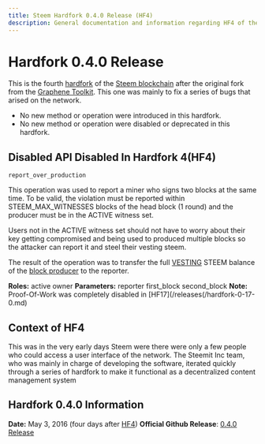 ```yaml
---
title: Steem Hardfork 0.4.0 Release (HF4)
description: General documentation and information regarding HF4 of the Steem Blockchain.
---
```


# Hardfork 0.4.0 Release

This is the fourth [hardfork](/glossary/hardfork.md) of the [Steem blockchain](/glossary/steem-blockchain.md) after the original fork from the [Graphene Toolkit](https://github.com/cryptonomex/graphene). This one was mainly to fix a series of bugs that arised on the network.

- No new method or operation were introduced in this hardfork.
- No new method or operation were disabled or deprecated in this hardfork.

## Disabled API Disabled In Hardfork 4(HF4)

`report_over_production`

This operation was used to report a miner who signs two blocks at the same time. To be valid, the violation must be reported within STEEM_MAX_WITNESSES blocks of the head block (1 round) and the producer must be in the ACTIVE witness set.

Users not in the ACTIVE witness set should not have to worry about their key getting compromised and being used to produced multiple blocks so the attacker can report it and steel their vesting steem.

The result of the operation was to transfer the full [VESTING](/glossary/vests.md) STEEM balance of the [block producer](/glossary/witness.md) to the reporter.

**Roles:** active owner
**Parameters:** reporter first_block second_block
**Note:** Proof-Of-Work was completely disabled in [HF17](/releases(/hardfork-0-17-0.md)

## Context of HF4

This was in the very early days Steem were there were only a few people who could access a user interface of the network. The Steemit Inc team, who was mainly in charge of developing the software, iterated quickly through a series of hardfork to make it functional as a decentralized content management system

## Hardfork 0.4.0 Information
**Date:** May 3, 2016 (four days after [HF4](/releases/hardfork-0-4-0.md))
**Official Github Release**: [0.4.0 Release](https://github.com/steemit/steem/releases/tag/v0.4.0)